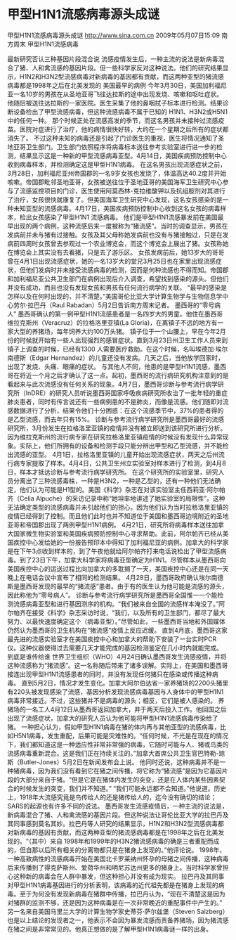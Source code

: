 # 甲型H1N1流感病毒源头成谜

甲型H1N1流感病毒源头成谜
http://www.sina.com.cn  2009年05月07日15:09  南方周末
甲型H1N1流感病毒

最新研究否认三种基因片段混合说
流感疫情发生后，一种主流的说法是新病毒混合了猪、人和禽流感的基因片段。但一些科学家反对这种说法。他们的研究结果显示，H1N2和H3N2型流感病毒对新病毒的基因都有贡献，而这两种亚型的猪流感病毒都是1998年之后在北美发现的
美国最早的病例
今年3月30日，美国加利福尼亚一名10岁的男孩在从圣地亚哥飞往达拉斯的途中出现发烧、咳嗽和呕吐症状。他随后被送往达拉斯的一家医院。医生采集了他的鼻咽拭子标本进行检测。结果诊断设备检出了甲型流感病毒，但这种流感病毒不属于已知的 H1N1、H3N2或H5N1中的任何一种。
那个时候正处在流感高发的季节，而这名男孩并未接种过流感疫苗。医院对症进行了治疗，他的病情很快好转，大约在一个星期之后所有的症状都消失了。
不过这种未知的病毒还是引起了门诊医生的重视，医生将情况通知了圣地亚哥卫生部门。卫生部门依照程序将病毒标本送往参考实验室进行进一步的检测，结果显示这是一种新的甲型流感病毒亚型。4月14日，美国疾病预防控制中心收到病毒样本，并检测确定这是甲型H1N1病毒。
在这名男孩出现流感症状之前，3月28日，加利福尼亚州帝国郡的一名9岁女孩也发烧了，体温高达40.2度并开始咳嗽。帝国郡毗邻圣地亚哥，女孩被送往位于圣地亚哥的美国海军卫生研究中心参与了流感监控项目的门诊，医生使用阿莫西林-克拉维酸钾以及抗组胺剂对其进行了治疗，女孩很快就康复了。但美国海军卫生研究中心发现，这名女孩感染的是一种未知亚型的流感病毒。4月17日，美国疾病预防控制中心收到这名女孩的病毒样本，检出女孩感染了甲型H1N1 流感病毒。
他们是甲型H1N1流感暴发前在美国最早出现的两个病例，这种流感后来一度被称为“猪流感”。当时的调查显示，男孩在发病前并未与猪有过接触。女孩及其父母称她发病前也没有与猪接触过，只是在发病前四周时女孩曾去参观过一个农业博览会，而这个博览会上展出了猪。女孩称她在博览会上其实没有去看猪，只是去了游乐区。
女孩发病前后，她13岁大的哥哥曾在4月1日出现流感症状，她的一名13岁大的堂兄3月25日也在家里出现流感症状，但他们发病时并未接受流感病毒的检测，因而是何种流感也不得而知。帝国郡和加利福尼亚公共卫生部门在病例出现后介入调查，希望找到感染的源头。但他们并没有成功，而且也没有发现女孩和男孩有任何流行病学的关联。
“最早的感染是怎样以及在何时出现的，并不清楚。”美国哥伦比亚大学计算生物学与生物信息学中心劳尔·拉巴丹（Raul Rabadan）5月2日告诉南方周末记者。
墨西哥的“零号病人”
墨西哥确认的第一例甲型H1N1流感患者是一名四岁大的男童。他住在墨西哥维拉克斯州（Veracruz）的拉格洛里亚镇(La Gloria)，在离镇子不远的地方有一家大型的养猪场，每年饲养大约100万头猪。
镇子位于一个山腰上，早在今年2月份的时候就开始有一些人出现强烈的感冒症状。直到3月23日州卫生工作人员来到镇子上调查的时候，已经有1300 人需要医疗救助。在这个时候，名叫埃德加·埃尔南德斯（Edgar Hernandez）的儿童还没有发病。几天之后，当他放学回家时，出现了发烧、头痛、眼痛的症状。
与其他人不同，他患的是甲型H1N1流感，墨西哥在将近一个月之后才确认了这一点。起初，墨西哥的流行病研究机构注意到的是看起来与此次流感没有任何关系的现象。4月7日，墨西哥诊断与参考流行病学研究所（InDRE）的研究人员听说墨西哥国家呼吸疾病研究所收治了一批年轻的重症肺炎患者，同时有传言说还有一些病例患的不是肺炎，而像是流感。他们随即对流感数据进行了分析，结果令他们十分困惑：在这个流感季节中，37%的患者得的是乙型流感，而去年只有15%。
诊断与参考流行病学研究所是墨西哥最好的流感研究所，3月份发生在拉格洛里亚镇的疫情并没有被立即送到该研究所进行分析。因为维拉克斯州的流行病专家在研究拉格洛里亚镇疫情的时候没有发现什么异常现象。实际上，他们所拥有的设备和检测手段只能分辨出甲型和乙型流感，并不能检出流感的亚型。
4月1日，拉格洛里亚镇的儿童开始出现流感症状，两天之后州流行病专家提取了样本。4月4日，公共卫生州立实验室对样本进行了检测，到4月8日，样本才抵达诊断与参考流行病学研究所。
在这个研究所的实验室里，研究人员分离出了三种流感毒株，一种是H3N2，一种是乙型的，还有一种他们无法确定，他们认为可能是H1型的。美国《科学》杂志在对该实验室主任西莉亚·阿尔帕齐（Celia Alpuche）的采访记录中称“她坦率地讲述了她实验室的局限性”。这种无法确定类型的流感病毒并未引起他们的担心，因为他们认为当时拉格洛里亚镇的疫情已经得到了控制。而且他们此时也并不知道位于美国和墨西哥边境附近的圣地亚哥和帝国郡出现了两例甲型H1N1病例。
4月21日，研究所将病毒样本送往加拿大国家微生物实验室和美国疾病预防控制中心寻求帮助。此前，阿尔帕齐已经从美国疾控中心发给她的一份报告预印本中得知了加利福尼亚的病例。加拿大的科学家是在下午3点收到样本的，到了午夜他就给阿尔帕齐打来电话说检出了甲型流感病毒。到了23日下午，加拿大科学家将病毒亚型确定为H1N1。尽管样本从墨西哥向美国疾控中心的运送过程比向加拿大的多耽搁了一天，美国疾控中心还是在同一天晚上在电话会议中宣布了相同的检测结果。
4月28日，墨西哥政府确认埃尔南德斯是墨西哥发现的最早的“猪流感”患者。由于有的医生认为他可能是流感的源头，因此称他为“零号病人”。
诊断与参考流行病学研究所是墨西哥全国惟一一个能检测流感病毒亚型和进行基因测序的机构。“我们被来自全国的流感样本淹没了。”阿尔帕齐在接受《科学》杂志采访时说，“我们，以及所有的卫生部门，都尽了最大努力、以最快速度确定这个（病毒亚型）。”尽管如此，一些墨西哥当地和外国媒体仍然认为墨西哥的卫生机构在“猪流感”疫情上反应迟缓。
直到4月底，墨西哥这家最先进的流感实验室才在美国疾控中心和加拿大的帮助下安装了一台实时PCR仪。这种仪器使得过去需要几天才能完成的基因检测鉴定在几小时内就能完成。
到底是谁传给谁
世界卫生组织（WHO）4月24日确认墨西哥发生流感疫情，并将这种流感称为“猪流感”。这一名称随后带来了诸多误解。实际上，在美国和墨西哥接连出现甲型H1N1流感患者的同时，并没有发现任何猪只在感染或传播这种病毒。
直到5月2日，情况才发生变化。加拿大阿尔伯达省一家养猪场的2200头猪里有220头被发现感染了流感，基因分析发现流感病毒基因与人身体中的甲型H1N1病毒非常接近。不过，这些猪并不是病毒的源头；相反，它们是被人感染的。
养猪场的一名工人4月12日从墨西哥返回加拿大，并于两天后投入工作。他回国之后出现了流感症状，加拿大的研究人员认为他可能将甲型H1N1流感病毒传染给了猪。
一种担心认为，假如甲型H1N1病毒在猪的体内再与其他亚型的流感病毒，比如H5N1病毒，发生重配，后果可能是灾难性的。“任何时候，不光是在现在的情况下，我们都知道这是一种适应性非常非常强的病毒，它随时可能与人、猪或鸟类的流感病毒重新混合。这是我们正在持续关注的。”加拿大首席公共卫生官巴特勒-琼斯（Butler-Jones）5月2日在新闻发布会上说。
他同时还说，这种病毒并不是一种猪病毒，因为我们没有看到它在猪之间传播，将它称为“猪流感”是因为它基因片段的大部分来自于猪。“但是它是在猪体内发生的突变，还是在人体内某些因素契合的时候发生的突变，我们并不知道。”
“我们可能永远都不会知道。”他说道。历史上，1918年大流感究竟是鸟传给人的还是猪传给人的，迄今没有确切的结论；SARS的起源也有许多不同的说法。
墨西哥发生流感疫情后，一种主流的说法是，新病毒混合了猪、人和禽流感的基因片段。但这种说法让哥伦比亚大学的拉巴丹及其同事感到莫名其妙。拉巴丹等人研究的结果显示，H1N2和H3N2型流感病毒都对新病毒的基因有贡献，而这两种亚型的猪流感病毒都是在1998年之后在北美发现的。“（其中）来自 1998年和1999年的H3N2猪流感病毒的确是三者重配而成的，但自那以后所有相关的分离物都只是在猪身上发现的。”他评论说。
1998年，一种高致病性的流感病毒开始在美国北卡罗莱纳州怀孕的母猪之间传播，这种病毒后来传播到了得克萨斯州、爱荷华州和明尼苏达州更多的猪身上。当时科学家曾担心这种新的病毒会在人群中暴发，但这种担心并没有成为现实。
拉巴丹及其同事对甲型H1N1病毒基因进行的分析表明，该病毒的近代祖先都是在猪身上发现的病毒。至于为何没有发现新病毒在猪群中传播，拉巴丹认为，“现在不清楚这是因为对猪群的监测不够，还是因为这种病毒是在一次非常晚近的重配事件中产生的。”
另一名来自美国马里兰大学的计算生物学家史蒂芬·萨尔兹堡（Steven Salzberg）也是以上结论的发现者之一，他表示不会因为暴发流感而责备养猪场，因为猪流感在猪之间是非常常见的。他真正想做的是了解甲型H1N1病毒谜一样的出身。

